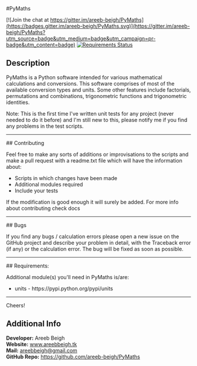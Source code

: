 #PyMaths

[![Join the chat at https://gitter.im/areeb-beigh/PyMaths](https://badges.gitter.im/areeb-beigh/PyMaths.svg)](https://gitter.im/areeb-beigh/PyMaths?utm_source=badge&utm_medium=badge&utm_campaign=pr-badge&utm_content=badge)
[![Requirements Status](https://requires.io/github/areeb-beigh/PyMaths/requirements.svg?branch=master)](https://requires.io/github/areeb-beigh/PyMaths/requirements/?branch=master)
## Description

PyMaths is a Python software intended for various mathematical calculations and
conversions. This software comprises of most of the available conversion types
and units. Some other features include factorials, permutations and combinations,
trigonometric functions and trigonometric identities.

Note: This is the first time I've written unit tests for any project (never needed to do it before) and I'm still new to this,
please notify me if you find any problems in the test scripts.

<hr>
## Contributing

Feel free to make any sorts of additions or improvisations to the scripts and
make a pull request with a readme.txt file which will have the information
about:

<ul>
<li>Scripts in which changes have been made</li>
<li>Additional modules required</li>
<li>Include your tests</li>
</ul>

If the modification is good enough it will surely be added. For more info about
contributing check docs
<hr>
## Bugs

If you find any bugs / calculation errors please open a new issue on the GitHub
project and describe your problem in detail, with the Traceback error (if any)
or the calculation error. The bug will be fixed as soon as possible.
<hr>
## Requirements:
	
Additional module(s) you'll need in PyMaths is/are:
<ul>
<li>units - https://pypi.python.org/pypi/units</li>
</ul>
<hr>

Cheers!
## Additional Info

**Developer:** Areeb Beigh<br>
**Website:** www.areebbeigh.tk<br>
**Mail:** areebbeigh@gmail.com<br>
**GitHub Repo:** https://github.com/areeb-beigh/PyMaths<br>
